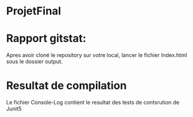 # ProjetFinal

# Rapport gitstat:

Apres avoir cloné le repository sur votre local, lancer le fichier Index.html sous le dossier output.

# Resultat de compilation
Le fichier Console-Log contient le resultat des tests de contsrution de Junit5
